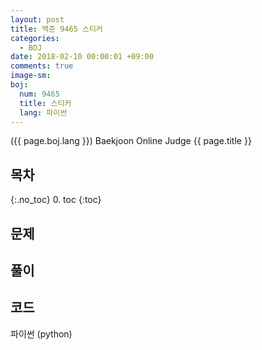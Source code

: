 ```yaml
---
layout: post
title: 백준 9465 스티커
categories:
  - BOJ
date: 2018-02-10 00:00:01 +09:00
comments: true
image-sm:
boj:
  num: 9465
  title: 스티커
  lang: 파이썬
---
```


({{ page.boj.lang }}) Baekjoon Online Judge {{ page.title }}

## 목차
{:.no_toc}
0. toc
{:toc}
## 문제

<!-- boj -->

## 풀이

## 코드
파이썬 (python)
```py

```
